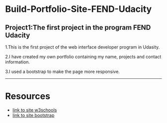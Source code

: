 # Build-Portfolio-Site-FEND-Udacity
**Project1:The first project in the program FEND Udacity**
----------------------------------------------------------
1.This is the first project of the web interface developer program in Udasity.

2.I have created my own portfolio containing my name, projects and contact information.

3.I used a bootstrap to make the page more responsive.

----------------------------------------------------------

# Resources
- [link to site w3schools](https://www.w3schools.com/default.asp) 
- [link to  site bootstrap](https://getbootstrap.com/)                     
